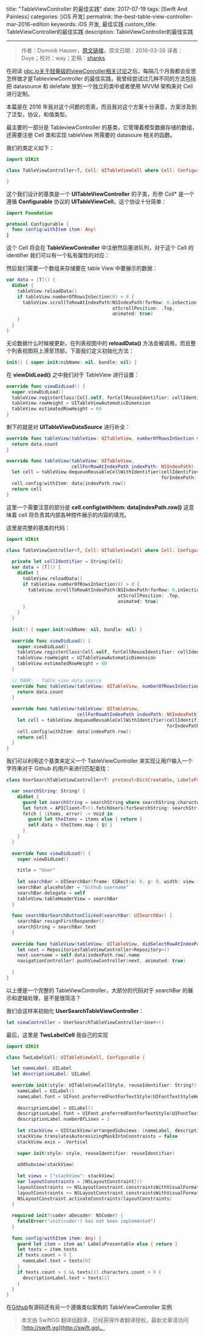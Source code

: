 title: "TableViewController 的最佳实践"
date: 2017-07-19
tags: [Swift And Painless]
categories: [iOS 开发]
permalink: the-best-table-view-controller-mar-2016-edition
keywords: iOS 开发, 最佳实践
custom_title: TableViewController的最佳实践
description: TableViewController的最佳实践

---
> 作者：Dominik Hauser，[原文链接](http://swiftandpainless.com/the-best-table-view-controller-mar-2016-edition/)，原文日期：2016-03-28
> 译者：Doye；校对：way；定稿：[shanks](http://codebuild.me/)
  







<!--此处开始正文-->

在阅读 [obc.io关于轻量级的viewConroller相关讨论](https://www.objc.io/issues/1-view-controllers/lighter-view-controllers/)之后，每隔几个月我都会反思怎样做才是TableviewController 的最佳实践，我曾经尝试过几种不同的方法包括把 datasource 和 delefate 放到一个独立的类中或者使用 MVVM 架构来对 Cell 进行定制。

本篇是在 2016 年我对这个问题的思索，而且我对这个方案十分满意，方案涉及到了泛型，协议，和值类型。
<!--more-->

最主要的一部分是 TableviewController 的基类，它管理着模型数据存储的数组，还需要注册 Cell 类和实现 tableView 所需要的 datasoure 相关的函数。

我们的类定义如下：

```swift
import UIKit

class TableViewController<T, Cell: UITableViewCell where Cell: Configurable>: UITableViewController {

}
```

这个我们设计的基类是一个 **UITableViewController** 的子类，形参 *Cell** 是一个遵循 **Configurable** 协议的 **UITableViewCell**，这个协议十分简单：

```swift
import Foundation

protocol Configurable {
  func config(withItem item: Any)
}
```

这个 Cell 将会在 **TableViewController** 中注册然后塞进队列，对于这个 Cell 的 identifier 我们可以有一个私有属性的对应：

然后我们需要一个数组来存储要在 table View 中要展示的数据：

```swift
var data = [T]() {
  didSet {
    tableView.reloadData()
    if tableView.numberOfRowsInSection(0) > 0 {
      tableView.scrollToRowAtIndexPath(NSIndexPath(forRow: 0,inSection: 0),
                                       atScrollPosition: .Top,
                                       animated: true)
    }
  }
}
```

无论数据什么时候被更新，在列表视图中的 **reloadData()** 方法会被调用，而且整个列表视图将上滑至顶部，下面我们定义初始化方法：

```swift
init() { super.init(nibName: nil, bundle: nil) }
```
在 **viewDidLoad()** 之中我们对于 TableView 进行设置：

```swift
override func viewDidLoad() {
  super.viewDidLoad()
  tableView.registerClass(Cell.self, forCellReuseIdentifier: cellIdentifier)
  tableView.rowHeight = UITableViewAutomaticDimension
  tableView.estimatedRowHeight = 60
}
```
剩下的就是对 **UITableViewDataSource** 进行补全：

```swift
override func tableView(tableView: UITableView, numberOfRowsInSection section: Int) -> Int {
  return data.count
}

override func tableView(tableView: UITableView,
                        cellForRowAtIndexPath indexPath: NSIndexPath) -> UITableViewCell {
  let cell = tableView.dequeueReusableCellWithIdentifier(cellIdentifier,
                                                         forIndexPath: indexPath) as! Cell
  cell.config(withItem: data[indexPath.row])
  return cell
}
```
这里一个需要注意的部分是 **cell.config(withItem: data[indexPath.row])** 这意味着 cell 将负责其内部各种控件展示的内容的填充。

这里是完整的基类的代码：

```swift
import UIKit

class TableViewController<T, Cell: UITableViewCell where Cell: Configurable>: UITableViewController {
  
  private let cellIdentifier = String(Cell)
  var data = [T]() {
    didSet {
      tableView.reloadData()
      if tableView.numberOfRowsInSection(0) > 0 {
        tableView.scrollToRowAtIndexPath(NSIndexPath(forRow: 0,inSection: 0),
                                         atScrollPosition: .Top,
                                         animated: true)
      }
    }
  }
  
  init() { super.init(nibName: nil, bundle: nil) }
  
  override func viewDidLoad() {
    super.viewDidLoad()
    tableView.registerClass(Cell.self, forCellReuseIdentifier: cellIdentifier)
    tableView.rowHeight = UITableViewAutomaticDimension
    tableView.estimatedRowHeight = 60
  }
  
  // MARK: - Table view data source
  override func tableView(tableView: UITableView, numberOfRowsInSection section: Int) -> Int {
    return data.count
  }
  
  override func tableView(tableView: UITableView,
                          cellForRowAtIndexPath indexPath: NSIndexPath) -> UITableViewCell {
    let cell = tableView.dequeueReusableCellWithIdentifier(cellIdentifier,
                                                           forIndexPath: indexPath) as! Cell
    cell.config(withItem: data[indexPath.row])
    return cell
  }
}
```
我们可以利用这个基类来定义一个 TableViewController 来实现让用户输入一个字符串对于 Github 的用户来进行匹配查找：

```swift
class UserSearchTableViewController<T: protocol<DictCreatable, LabelsPresentable, UserProtocol>>: TableViewController<T, TwoLabelCell>, UISearchBarDelegate {

  var searchString: String? {
    didSet {
      guard let searchString = searchString where searchString.characters.count > 0 else { return }
      let fetch = APIClient<T>().fetchUsers(forSearchString: searchString)
      fetch { (items, error) -> Void in
        guard let theItems = items else { return }
        self.data = theItems.map { $0 }
      }
    }
  }
  
  override func viewDidLoad() {
    super.viewDidLoad()
    
    title = "User"
    
    let searchBar = UISearchBar(frame: CGRect(x: 0, y: 0, width: view.frame.size.width, height: 40))
    searchBar.placeholder = "Github username"
    searchBar.delegate = self
    tableView.tableHeaderView = searchBar
  }
  
  func searchBarSearchButtonClicked(searchBar: UISearchBar) {
    searchBar.resignFirstResponder()
    searchString = searchBar.text
  }
  
  override func tableView(tableView: UITableView, didSelectRowAtIndexPath indexPath: NSIndexPath) {
    let next = RepositoriesTableViewController<Repository>()
    next.username = self.data[indexPath.row].name
    navigationController?.pushViewController(next, animated: true)
    
  }
}
```
以上便是一个完整的 TableViewController，大部分的代码对于 searchBar 的展示和逻辑处理，是不是很简洁？

我们会这样来初始化 **UserSearchTableViewController**：

```swift
let viewController = UserSearchTableViewController<User>()
```
最后，这里是 **TwoLabelCell** 我自己的实现

```swift
import UIKit

class TwoLabelCell: UITableViewCell, Configurable {

  let nameLabel: UILabel
  let descriptionLabel: UILabel
  
  override init(style: UITableViewCellStyle, reuseIdentifier: String?) {
    nameLabel = UILabel()
    nameLabel.font = UIFont.preferredFontForTextStyle(UIFontTextStyleHeadline)
    
    descriptionLabel = UILabel()
    descriptionLabel.font = UIFont.preferredFontForTextStyle(UIFontTextStyleSubheadline)
    descriptionLabel.numberOfLines = 2
    
    let stackView = UIStackView(arrangedSubviews: [nameLabel, descriptionLabel])
    stackView.translatesAutoresizingMaskIntoConstraints = false
    stackView.axis = .Vertical
    
    super.init(style: style, reuseIdentifier: reuseIdentifier)
    
    addSubview(stackView)
    
    let views = ["stackView": stackView]
    var layoutConstraints = [NSLayoutConstraint]()
    layoutConstraints += NSLayoutConstraint.constraintsWithVisualFormat("|-[stackView]-|", options: [], metrics: nil, views: views)
    layoutConstraints += NSLayoutConstraint.constraintsWithVisualFormat("V:|-[stackView]-|", options: [], metrics: nil, views: views)
    NSLayoutConstraint.activateConstraints(layoutConstraints)
  }
  
  required init?(coder aDecoder: NSCoder) {
    fatalError("init(coder:) has not been implemented")
  }
  
  func config(withItem item: Any) {
    guard let item = item as? LabelsPresentable else { return }
    let texts = item.texts
    if texts.count > 0 {
      nameLabel.text = texts[0]
    }
    if texts.count > 1 && texts[1].characters.count > 0 {
      descriptionLabel.text = texts[1]
    }
  }
}
```

在[Github](https://github.com/dasdom/TableViewMarch2016)有源码还有另一个遵循类似架构的 TableViewController 实例


> 本文由 SwiftGG 翻译组翻译，已经获得作者翻译授权，最新文章请访问 [http://swift.gg](http://swift.gg)。